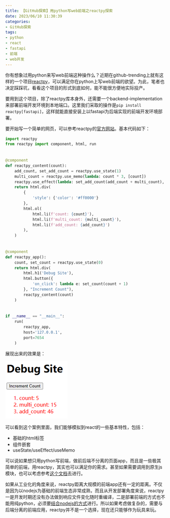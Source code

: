 ```yaml
---
title: 【GitHub探索】用python写web前端之reactpy探索
date: 2023/06/10 11:30:39
categories:
- GitHub探索
tags:
- python
- react
- fastapi
- 前端
- web开发
---
```


你有想象过用python来写web前端这种操作么？近期在github-trending上就有这样的一个项目[reactpy](https://github.com/reactive-python/reactpy)，可以满足你在python上写web前端的欲望。为此，笔者也决定踩踩坑，看看这个项目的形式到底如何，能不能很方便地实际投产。

要用到这个项目，除了reactpy库本身外，还需要一个backend-implementation来部署前端开发环境到本地端口。这里我们采取的操作是`pip install reactpy[fastapi]`，这样就能直接安装上以fastapi为后端实现的前端开发环境部署。

要开始写一个简单的网页，可以参考reactpy的[官方网站](https://reactpy.dev/docs/guides/getting-started/index.html)。基本代码如下：

<!-- more -->

```python
import reactpy
from reactpy import component, html, run


@component
def reactpy_content(count):
    add_count, set_add_count = reactpy.use_state(1)
    multi_count = reactpy.use_memo(lambda: count * 3, [count])
    reactpy.use_effect(lambda: set_add_count(add_count + multi_count), [multi_count])
    return html.div(
        {
            'style': {'color': '#ff0000'}
        },
        html.ol(
            html.li(f'count: {count}'),
            html.li(f'multi_count: {multi_count}'),
            html.li(f'add_count: {add_count}')
        ),
    )


@component
def reactpy_app():
    count, set_count = reactpy.use_state(0)
    return html.div(
        html.h1('Debug Site'),
        html.button({
            'on_click': lambda e: set_count(count + 1)
        }, "Increment Count"),
        reactpy_content(count)
    )


if __name__ == "__main__":
    run(
        reactpy_app,
        host='127.0.0.1',
        port=7654
    )
```

展现出来的效果是：

![测试页面](/uploads/githubdiscovery/reactpy/debug_site.png)

可以看到这个案例里面，我们能够模拟到react的一些基本特性，包括：

- 基础的html标签
- 组件嵌套
- useState/useEffect/useMemo

可以说如果想只用python写前端，做前后端不分离的页面app，而且是一些极其简单的前端，用reactpy，其实也可以满足你的需求。甚至如果需要调用到原生js模块，也可以考虑参考[这个文档](https://reactpy.dev/docs/guides/escape-hatches/javascript-components.html)去进行。

如果从工业化的角度来说，reactpy距离大规模的前端app还有一定的距离。不仅是因为以nodejs为基础的前端生态非常成熟，而且从开发部署角度来说，reactpy一是开发时期还没有办法做到响应文件变化随时重编译，二是部署前端的方式也不能用纯python，必须要[结合nodejs的方式](https://reactpy.dev/docs/guides/escape-hatches/distributing-javascript.html)进行。所以如果考虑做复杂的，需要与后端分离的前端应用，reactpy并不是一个选择，现在还只能够作为玩具来玩。
